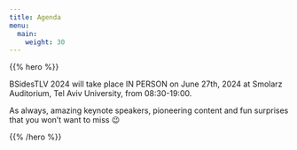 ```yaml
---
title: Agenda
menu:
  main:
    weight: 30
---
```


{{% hero %}}

BSidesTLV 2024 will take place IN PERSON on June 27th, 2024 at Smolarz Auditorium,
Tel Aviv University, from 08:30-19:00.

As always, amazing keynote speakers, pioneering content and fun surprises that you won’t want to miss 😉

{{% /hero %}}
